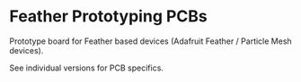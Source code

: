 # Feather Prototyping PCBs

Prototype board for Feather based devices (Adafruit Feather / Particle Mesh devices).

See individual versions for PCB specifics.